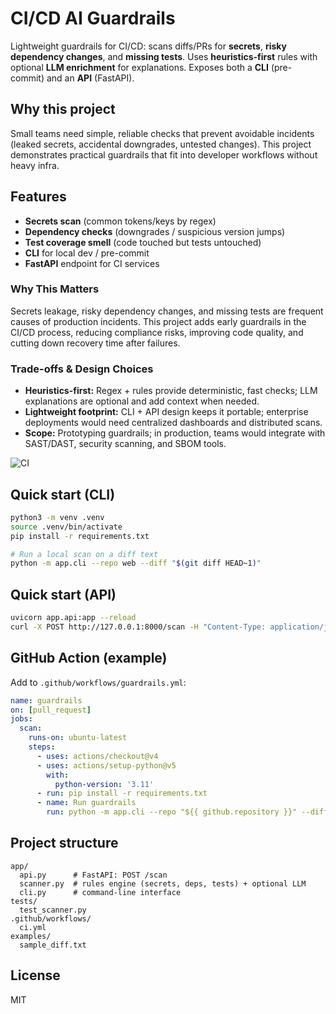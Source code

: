 # CI/CD AI Guardrails

Lightweight guardrails for CI/CD: scans diffs/PRs for **secrets**, **risky dependency changes**, and **missing tests**. Uses **heuristics-first** rules with optional **LLM enrichment** for explanations. Exposes both a **CLI** (pre-commit) and an **API** (FastAPI).

## Why this project
Small teams need simple, reliable checks that prevent avoidable incidents (leaked secrets, accidental downgrades, untested changes). This project demonstrates practical guardrails that fit into developer workflows without heavy infra.

## Features
- **Secrets scan** (common tokens/keys by regex)
- **Dependency checks** (downgrades / suspicious version jumps)
- **Test coverage smell** (code touched but tests untouched)
- **CLI** for local dev / pre-commit
- **FastAPI** endpoint for CI services

### Why This Matters
Secrets leakage, risky dependency changes, and missing tests are frequent causes of production incidents. This project adds early guardrails in the CI/CD process, reducing compliance risks, improving code quality, and cutting down recovery time after failures.

### Trade-offs & Design Choices
- **Heuristics-first:** Regex + rules provide deterministic, fast checks; LLM explanations are optional and add context when needed.
- **Lightweight footprint:** CLI + API design keeps it portable; enterprise deployments would need centralized dashboards and distributed scans.
- **Scope:** Prototyping guardrails; in production, teams would integrate with SAST/DAST, security scanning, and SBOM tools.


![CI](https://github.com/pushkarsambhus/ci-cd-ai-guardrails/actions/workflows/ci.yml/badge.svg)

## Quick start (CLI)
```bash
python3 -m venv .venv
source .venv/bin/activate
pip install -r requirements.txt

# Run a local scan on a diff text
python -m app.cli --repo web --diff "$(git diff HEAD~1)"
```

## Quick start (API)
```bash
uvicorn app.api:app --reload
curl -X POST http://127.0.0.1:8000/scan -H "Content-Type: application/json"   -d '{"repo":"web","diff":"modified app.py\n+API_KEY=abc123\n-requests==2.31.0\n+requests==2.20.0\n"}'
```

## GitHub Action (example)
Add to `.github/workflows/guardrails.yml`:
```yaml
name: guardrails
on: [pull_request]
jobs:
  scan:
    runs-on: ubuntu-latest
    steps:
      - uses: actions/checkout@v4
      - uses: actions/setup-python@v5
        with:
          python-version: '3.11'
      - run: pip install -r requirements.txt
      - name: Run guardrails
        run: python -m app.cli --repo "${{ github.repository }}" --diff "$(git diff origin/${{ github.base_ref }}...HEAD)"
```

## Project structure
```
app/
  api.py      # FastAPI: POST /scan
  scanner.py  # rules engine (secrets, deps, tests) + optional LLM
  cli.py      # command-line interface
tests/
  test_scanner.py
.github/workflows/
  ci.yml
examples/
  sample_diff.txt
```

## License
MIT
